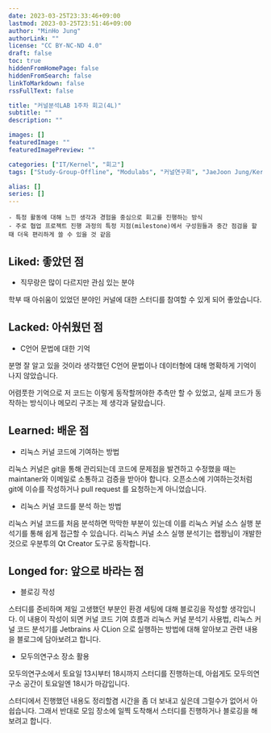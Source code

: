 ```yaml
---
date: 2023-03-25T23:33:46+09:00
lastmod: 2023-03-25T23:51:46+09:00
author: "MinHo Jung"
authorLink: ""
license: "CC BY-NC-ND 4.0"
draft: false
toc: true
hiddenFromHomePage: false
hiddenFromSearch: false
linkToMarkdown: false
rssFullText: false

title: "커널분석LAB 1주차 회고(4L)"
subtitle: ""
description: ""

images: []
featuredImage: ""
featuredImagePreview: ""

categories: ["IT/Kernel", "회고"]
tags: ["Study-Group-Offline", "Modulabs", "커널연구회", "JaeJoon Jung/KernelLab"]

alias: []
series: []
---
```


```
- 특정 활동에 대해 느낀 생각과 경험을 중심으로 회고를 진행하는 방식
- 주로 협업 프로젝트 진행 과정의 특정 지점(milestone)에서 구성원들과 중간 점검을 할 때 더욱 편리하게 쓸 수 있을 것 같음
```

## Liked: 좋았던 점
- 직무랑은 많이 다르지만 관심 있는 분야

학부 때 아쉬움이 있었던 분야인 커널에 대한 스터디를 참여할 수 있게 되어 좋았습니다.




## Lacked: 아쉬웠던 점
- C언어 문법에 대한 기억

분명 잘 알고 있을 것이라 생각했던 C언어 문법이나 데이터형에 대해 명확하게 기억이 나지 않았습니다.

어렴풋한 기억으로 저 코드는 이렇게 동작할꺼야한 추측만 할 수 있었고, 실제 코드가 동작하는 방식이나 메모리 구조는 제 생각과 달랐습니다.




## Learned: 배운 점
- 리눅스 커널 코드에 기여하는 방법

리눅스 커널은 git을 통해 관리되는데 코드에 문제점을 발견하고 수정했을 때는 maintaner와 이메일로 소통하고 검증을 받아야 합니다. 오픈소스에 기여하는것처럼 git에 이슈를 작성하거나 pull request 를 요청하는게 아니었습니다.



- 리눅스 커널 코드를 분석 하는 방법

리눅스 커널 코드를 처음 분석하면 막막한 부분이 있는데 이를 리눅스 커널 소스 실행 분석기를 통해 쉽게 접근할 수 있습니다. 리눅스 커널 소스 실행 분석기는 랩짱님이 개발한것으로 우분투의 Qt Creator 도구로 동작합니다.




## Longed for: 앞으로 바라는 점
- 블로깅 작성

스터디를 준비하며 제일 고생했던 부분인 환경 세팅에 대해 블로깅을 작성할 생각입니다. 이 내용이 작성이 되면 커널 코드 기여 흐름과 리눅스 커널 분석기 사용법, 리눅스 커널 코드 분석기를 Jetbrains 사 CLion 으로 실행하는 방법에 대해 알아보고 관련 내용을 블로그에 담아보려고 합니다.



- 모두의연구소 장소 활용

모두의연구소에서 토요일 13시부터 18시까지 스터디를 진행하는데, 아쉽게도 모두의연구소 공간이 토요일엔 18시가 마감입니다. 

스터디에서 진행했던 내용도 정리할겸 시간을 좀 더 보내고 싶은데 그럴수가 없어서 아쉽습니다. 그래서 반대로 모임 장소에 일찍 도착해서 스터디를 진행하거나 블로깅을 해보려고 합니다.
